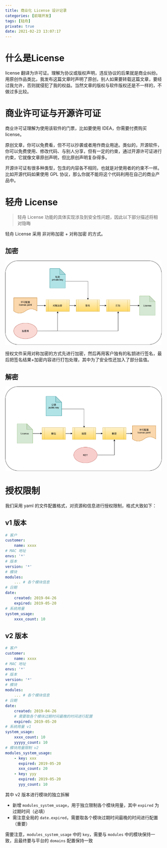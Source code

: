 ```yaml
---
title: 商业化 License 设计记录
categories: [前端开发]
tags: [轻舟]
private: true
date: 2021-02-23 13:07:17
---
```


# 什么是License

license 翻译为许可证。理解为协议或版权声明，违反协议的后果就是商业纠纷。用原创作品类比，我发布这篇文章时声明了原创，别人如果要转载这篇文章，要经过我允许，否则就侵犯了我的权益。当然文章的版权与软件版权还是不一样的，不做过多比较。

<!-- more -->

# 商业许可证与开源许可证
商业许可证理解为使用该软件的门票，比如要使用 IDEA，你需要付费购买 license。

原创文章，你可以免费看，但不可以抄袭或者用作商业用途。类似的，开源软件，你可以免费使用、修改代码、与别人分享，但有一定的约束，通过开源许可证进行约束，它就像文章原创声明，但比原创声明复杂得多。

开源许可证有很多种类型，包含的内容各不相同，也就是对使用者的约束不一样。比如开源代码如果使用 GPL 协议，那么你就不能将这个代码利用在自己的商业产品中。

# 轻舟 License

> 轻舟 License 功能的具体实现涉及到安全性问题，因此以下部分描述将相对隐晦

轻舟 License 采用 非对称加密 + 对称加密 的方式。

## 加密

![加密](./images/encrypt.drawio.png)

授权文件采用对称加密的方式先进行加密，然后再用客户独有的私钥进行签名，最后把签名结果+加密内容进行打包处理，其中为了安全性还加入了部分盐值。

## 解密

![解密](./images/decrypt.drawio.png)

# 授权限制

我们采用 yaml 的文件配置格式，对资源和信息进行授权限制，格式大致如下：

## v1 版本

```yaml
# 客户
customer:
    name: xxxx
# MAC 地址
envs: '*'
# 版本
version: '*'
# 模块
modules:
    ... # 各个模块信息
# 日期
date:
    created: 2019-04-26
    expired: 2019-05-20
# 系统用量
system_usage:
    xxxx_count: 10

```

## v2 版本

```yaml
# 客户
customer:
    name: xxxx
# MAC 地址
envs: '*'
# 版本
version: '*'
# 模块
modules:
    ... # 各个模块信息
# 日期
date:
    created: 2019-04-26
    # 需要取各个模块过期时间最晚的时间进行配置
    expired: 2019-05-20
# 系统用量 v1
system_usage:
    xxxx_count: 10
    yyyyy_count: 10
# 模块用量限制 v2
modules_system_usage:
    - key: xxx
      expired: 2019-05-20
      xxx_count: 20
    - key: yyy
      expired: 2019-05-20
      yyy_count: 10
```

其中 v2 版本进行模块的独立拆解
- 新增 `modules_system_usage`，用于独立限制各个模块用量，其中 `expired` 为过期时间（必填）
- 需注意全局的 `date.expired`，需要取各个模块过期时间最晚的时间进行配置（重要）

需要注意，`modules_system_usage` 中的 `key`，需要与 `modules` 中的模块保持一致，且最终要与平台的 `domains` 配置保持一致
